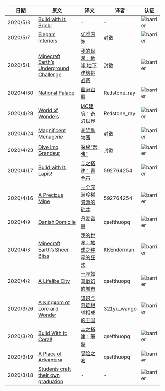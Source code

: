 |日期|原文|译文|译者|认证|
|---|---|---|---|---|
|2020/5/8|[Build with It: Brick!](https://www.minecraft.net/en-us/article/build-it--brick-)|-|-|![barrier](https://user-images.githubusercontent.com/15277496/76684847-3c2d4900-65dd-11ea-8d91-c7be623cf3d2.png)|
|2020/5/7|[Elegant Interiors](https://www.minecraft.net/en-us/article/elegant-interiors)|[优雅内饰](https://www.mcbbs.net/thread-1040754-1-1.html)|封徵|![barrier](https://user-images.githubusercontent.com/15277496/76684847-3c2d4900-65dd-11ea-8d91-c7be623cf3d2.png)|
|2020/5/1|[Minecraft Earth’s Underground Challenge](https://www.minecraft.net/en-us/article/minecraft-earth-s-underground-challenge)|[我的世界：地球 地下建筑挑战赛](https://www.mcbbs.net/thread-1035598-1-1.html)|封徵|![barrier](https://user-images.githubusercontent.com/15277496/76684847-3c2d4900-65dd-11ea-8d91-c7be623cf3d2.png)|
|2020/4/30|[National Palace](https://www.minecraft.net/en-us/article/national-palace)|[国家宫殿](https://www.mcbbs.net/thread-1034597-1-1.html)|Redstone_ray|![barrier](https://user-images.githubusercontent.com/15277496/76684847-3c2d4900-65dd-11ea-8d91-c7be623cf3d2.png)|
|2020/4/28|[World of Wonders](https://www.minecraft.net/en-us/article/world-wonders)|[MC建筑：奇幻世界](https://www.mcbbs.net/thread-1032763-1-1.html)|Redstone_ray|![barrier](https://user-images.githubusercontent.com/15277496/76684847-3c2d4900-65dd-11ea-8d91-c7be623cf3d2.png)|
|2020/4/24|[Magnificent Menagerie](https://www.minecraft.net/en-us/article/magnificent-menagerie)|[豪华动物园](https://www.mcbbs.net/thread-1028638-1-1.html)|封徵|![barrier](https://user-images.githubusercontent.com/15277496/76684847-3c2d4900-65dd-11ea-8d91-c7be623cf3d2.png)|
|2020/4/23|[Dive into Grandeur](https://www.minecraft.net/en-us/article/dive-grandeur)|[探秘“宏伟”](https://www.mcbbs.net/thread-1027928-1-1.html)|封徵|![barrier](https://user-images.githubusercontent.com/15277496/76684847-3c2d4900-65dd-11ea-8d91-c7be623cf3d2.png)|
|2020/4/17|[Build with It: Lapis!](https://www.minecraft.net/en-us/article/build-it--lapis-)|[与之搭建：青金石](https://www.mcbbs.net/thread-1023377-1-1.html)|592764254|![barrier](https://user-images.githubusercontent.com/15277496/76684847-3c2d4900-65dd-11ea-8d91-c7be623cf3d2.png)|
|2020/4/16|[A Precious Mine](https://www.minecraft.net/en-us/article/a-precious-mine)|[一个充满珍稀资源的矿井 ](https://www.mcbbs.net/thread-1021058-1-1.html)|592764254|![barrier](https://user-images.githubusercontent.com/15277496/76684847-3c2d4900-65dd-11ea-8d91-c7be623cf3d2.png)|
|2020/4/9|[Danish Domicile](https://www.minecraft.net/en-us/article/danish-domicile)|[丹麦宫殿](https://www.mcbbs.net/thread-1012167-1-1.html)|qsefthuopq|![barrier](https://user-images.githubusercontent.com/15277496/76684847-3c2d4900-65dd-11ea-8d91-c7be623cf3d2.png)|
|2020/4/3|[Minecraft Earth’s Sheer Bliss](https://www.minecraft.net/en-us/article/minecraft-earth-s-sheer-bliss)|[我的世界：地球之纯粹的狂欢](https://www.mcbbs.net/thread-1007705-1-1.html)|ItIsEnderman|![barrier](https://user-images.githubusercontent.com/15277496/76684847-3c2d4900-65dd-11ea-8d91-c7be623cf3d2.png)|
|2020/4/2|[A Lifelike City](https://www.minecraft.net/en-us/article/a-lifelike-city)|[一座如真似幻的城市](https://www.mcbbs.net/thread-1007638-1-1.html)|qsefthuopq|![barrier](https://user-images.githubusercontent.com/15277496/76684847-3c2d4900-65dd-11ea-8d91-c7be623cf3d2.png)|
|2020/3/26|[A Kingdom of Lore and Wonder](https://www.minecraft.net/en-us/article/a-kingdom-lore-and-wonder)|[知识与奇迹相辅相成的王国](https://www.mcbbs.net/thread-1000107-1-1.html)|321yu_wango|![barrier](https://user-images.githubusercontent.com/15277496/76684847-3c2d4900-65dd-11ea-8d91-c7be623cf3d2.png)|
|2020/3/20|[Build With It: Coral!](https://www.minecraft.net/en-us/article/build-with-it--coral-)|[与之搭建：珊瑚](https://www.mcbbs.net/thread-994701-1-1.html)|qsefthuopq|![barrier](https://user-images.githubusercontent.com/15277496/76684847-3c2d4900-65dd-11ea-8d91-c7be623cf3d2.png)|
|2020/3/19|[A Place of Adventure](https://www.minecraft.net/en-us/article/a-place-adventure)|[冒险之地](https://www.mcbbs.net/thread-994569-1-1.html)|qsefthuopq|![barrier](https://user-images.githubusercontent.com/15277496/76684847-3c2d4900-65dd-11ea-8d91-c7be623cf3d2.png)|
|2020/3/18|[Students craft their own graduation](https://www.minecraft.net/en-us/article/elementary-school-students-craft-their-own-graduation-ceremony)|-|-|![barrier](https://user-images.githubusercontent.com/15277496/76684847-3c2d4900-65dd-11ea-8d91-c7be623cf3d2.png)|
